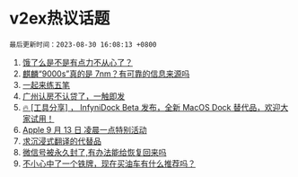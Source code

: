 # v2ex热议话题

`最后更新时间：2023-08-30 16:08:13 +0800`

1. [饿了么是不是有点力不从心了？](https://www.v2ex.com/t/969367)
1. [麒麟“9000s”真的是 7nm？有可靠的信息来源吗](https://www.v2ex.com/t/969373)
1. [一起来练五笔](https://www.v2ex.com/t/969311)
1. [广州认房不认贷了，一触即发](https://www.v2ex.com/t/969407)
1. [🔥 [工具分享] ， InfyniDock Beta 发布，全新 MacOS Dock 替代品，欢迎大家试用！](https://www.v2ex.com/t/969249)
1. [Apple 9 月 13 日 凌晨一点特别活动](https://www.v2ex.com/t/969340)
1. [求沉浸式翻译的代替品](https://www.v2ex.com/t/969318)
1. [微信号被永久封了,有办法能给恢复回来吗](https://www.v2ex.com/t/969251)
1. [不小心中了一个铁牌，现在买油车有什么推荐吗？](https://www.v2ex.com/t/969406)

